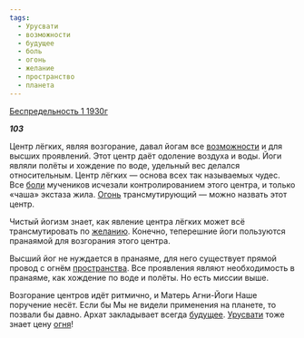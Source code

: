 ```yaml
---
tags:
  - Урусвати
  - возможности
  - будущее
  - боль
  - огонь
  - желание
  - пространство
  - планета
---
```

[Беспредельность 1 1930г](https://127.0.0.1:4002/agni/1930)

___103___

Центр лёгких, являя возгорание, давал йогам все [возможности](../../../tags/#возможности) и для высших проявлений. Этот центр даёт одоление воздуха и воды. Йоги являли полёты и хождение по воде, удельный вес делался относительным. Центр лёгких — основа всех так называемых чудес. Все [боли](../../../tags/#боль) мучеников исчезали контролированием этого центра, и только «чаша» экстаза жила. [Огонь](../../../tags/#огонь) трансмутирующий — можно назвать этот центр.   

Чистый йогизм знает, как явление центра лёгких может всё трансмутировать по [желанию](../../../tags/#желание). Конечно, теперешние йоги пользуются пранаямой для возгорания этого центра.   

Высший йог не нуждается в пранаяме, для него существует прямой провод с огнём [пространства](../../../tags/#пространство). Все проявления являют необходимость в пранаяме, как хождение по воде и полёты. Но есть миссии выше.   

Возгорание центров идёт ритмично, и Матерь Агни-Йоги Наше поручение несёт. Если бы Мы не видели применения на планете, то позвали бы давно. Архат закладывает всегда [будущее](../../../tags/#будущее). [Урусвати](../../../tags/#Урусвати) тоже знает цену [огня](../../../tags/#огонь)!